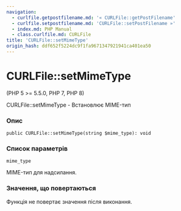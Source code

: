 ```yaml
---
navigation:
  - curlfile.getpostfilename.md: '« CURLFile::getPostFilename'
  - curlfile.setpostfilename.md: 'CURLFile::setPostFilename »'
  - index.md: PHP Manual
  - class.curlfile.md: CURLFile
title: 'CURLFile::setMimeType'
origin_hash: ddf652f5224dc9f1fa9671347921941ca401ea50
---
```

# CURLFile::setMimeType

(PHP 5 >= 5.5.0, PHP 7, PHP 8)

CURLFile::setMimeType - Встановлює MIME-тип

### Опис

```methodsynopsis
public CURLFile::setMimeType(string $mime_type): void
```

### Список параметрів

`mime_type`

MIME-тип для надсилання.

### Значення, що повертаються

Функція не повертає значення після виконання.
